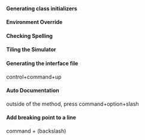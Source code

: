 #### Generating class initializers

#### Environment Override

#### Checking Spelling

#### Tiling the Simulator

#### Generating the interface file
control+command+up

#### Auto Documentation  
outside of the method, press command+option+slash

#### Add breaking point to a line
command + \(backslash)
